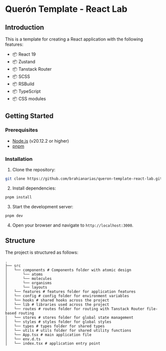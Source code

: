 # Querón Template - React Lab

## Introduction

This is a template for creating a React application with the following features:

- 📦 React 19
- 📦 Zustand
- 📦 Tanstack Router
- 📦 SCSS
- 📦 RSBuild
- 📦 TypeScript
- 📦 CSS modules

## Getting Started

### Prerequisites

- [Node.js](https://nodejs.org/en/download/) (v20.12.2 or higher)
- [pnpm](https://pnpm.io/installation)

### Installation

1. Clone the repository:

```bash
git clone https://github.com/brahianarias/queron-template-react-lab.git
```

2. Install dependencies:

```bash
pnpm install
```

3. Start the development server:

```bash
pnpm dev
```

4. Open your browser and navigate to `http://localhost:3000`.

## Structure

The project is structured as follows:

```
.
├── src
│   └── components # Components folder with atomic design
│       └── atoms
│       └── molecules
│       └── organisms
│       └── layouts
│   └── features # features folder for application features
│   └── config # config folder for environment variables
│   └── hooks # shared hooks across the project
│   └── lib # libraries used across the project
│   └── routes # routes folder for routing with Tanstack Router file-based routing
│   └── stores # stores folder for global state management
│   └── styles # styles folder for global styles
│   └── types # types folder for shared types
│   └── utils # utils folder for shared utility functions
│   └── App.tsx # main application file
│   └── env.d.ts
│   └── index.tsx # application entry point
```
